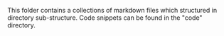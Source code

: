 This folder contains a collections of markdown files which structured in directory sub-structure. Code snippets can be found in the "code" directory.